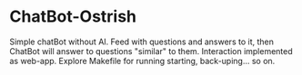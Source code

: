 # ChatBot-Ostrish
Simple chatBot without AI. Feed with questions and answers to it, then ChatBot will answer to questions "similar" to them. 
Interaction implemented as web-app.
Explore Makefile for running starting, back-uping... so on.
